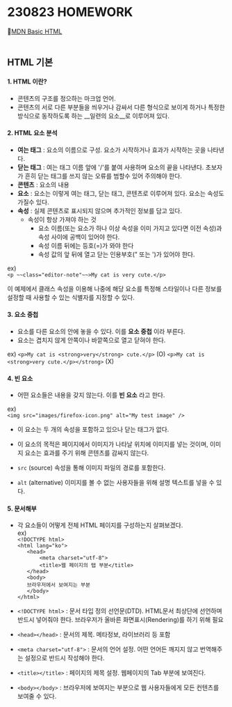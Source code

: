 # 230823 HOMEWORK #

🤍[MDN Basic HTML](https://developer.mozilla.org/ko/docs/Learn/Getting_started_with_the_web/HTML_basics)<br>
<br>

## HTML 기본 ##


#### 1. HTML 이란? ####
* 콘텐츠의 구조를 정으하는 마크업 언어.
* 콘텐츠의 서로 다른 부분들을 씌우거나 감싸서 다른 형식으로 보이게 하거나 특정한 방식으로 동작하도록 하는 __일련의 요소__로 이루어져 있다.


#### 2. HTML 요소 분석 ####

* **여는 태그** : 요소의 이름으로 구성. 요소가 시작하거나 효과가 시작하는 곳을 나타낸다.
* **닫는 태그** : 여는 태그 이름 앞에 '/'를 붙여 사용하며 요소의 끝을 나타낸다. 초보자가 흔히 닫는 태그를 쓰지 않는 오류를 범할수 있어 주의해야 한다.
* **콘텐츠** : 요소의 내용
* **요소** : 요소는 이렇게 여는 태그, 닫는 태그, 콘텐츠로 이루어져 있다.
요소는 속성도 가질수 있다.
* **속성** : 실제 콘텐츠로 표시되지 않으며 추가적인 정보를 담고 있다.
	* 속성이 항상 가져야 하는 것
		* 요소 이름(또는 요소가 하나 이상 속성을 이미 가지고 있다면 이전 속성)과 속성 사이에 공백이 있어야 한다.
		* 속성 이름 뒤에는 등호(=)가 와야 한다
		* 속성 값의 앞 뒤에 열고 닫는 인용부호(" 또는 ')가 있어야 한다.

ex)<br>
`<p ~~class="editor-note"~~>My cat is very cute.</p>`

이 예제에서 클래스 속성을 이용해 나중에 해당 요소를 특정해 스타일이나 다른 정보를 설정할 때 사용할 수 있는 식별자를 지정할 수 있다.


#### 3. 요소 중첩 ####

* 요소를 다른 요소의 안에 놓을 수 있다. 이를 __요소 중첩__ 이라 부른다.
* 요소는 겹치지 않게 안쪽이나 바깥쪽으로 열고 닫혀야 한다.

ex)
`<p>My cat is <strong>very</strong> cute.</p>` (O)
`<p>My cat is <strong>very cute.</p></strong>` (X)


#### 4. 빈 요소 ####

* 어떤 요소들은 내용을 갖지 않는다. 이를 __빈 요소__ 라고 한다.

ex)<br>
`<img src="images/firefox-icon.png" alt="My test image" />`

* 이 요소는 두 개의 속성을 포함하고 있으나 닫는 태그가 없다.
* 이 요소의 목적은 페이지에서 이미지가 나타날 위치에 이미지를 넣는 것이며, 이미지 요소는 효과를 주기 위해 콘텐츠를 감싸지 않는다.

* `src` (source) 속성을 통해 이미지 파일의 경로를 포함한다.
* `alt` (alternative) 이미지를 볼 수 없는 사용자들을 위해 설명 텍스트를 넣을 수 있다.


#### 5. 문서해부 ####

* 각 요소들이 어떻게 전체 HTML 페이지를 구성하는지 살펴보겠다.<br>
ex)<br>
`<!DOCTYPE html>`<br>
`<html lang="ko">`<br>
`	<head>`<br>
`		<meta charset="utf-8">`<br>
`		<title>웹 페이지의 탭 부분</title>`<br>
`	</head>`<br>
`	<body>`<br>
`	브라우저에서 보여지는 부분`<br>
`	</body>`<br>
`</html>`<br>

* `<!DOCTYPE html>` : 문서 타입 정의 선언문(DTD). HTML문서 최상단에 선언하며 반드시 넣어줘야 한다. 브라우저가 올바른 화면표시(Rendering)를 하기 위해 필요
* `<head></head>` : 문서의 제목. 메타정보, 라이브러리 등 포함
* `<meta charset="utf-8">` : 문서의 언어 설정. 어떤 언어든 깨지지 않고 번역해주는 설정으로 반드시 작성해야 한다.
* `<title></title>` : 페이지의 제목 설정. 웹페이지의 Tab 부분에 보여진다.
* `<body></body>` : 브라우저에 보여지는 부분으로 웹 사용자들에게 모든 컨텐츠를 보여줄 수 있다.



